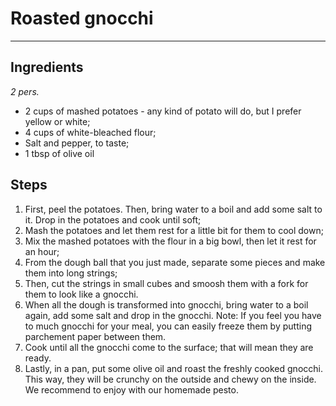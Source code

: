 # Roasted gnocchi

---

## Ingredients  

*2 pers.*

- 2 cups of mashed potatoes - any kind of potato will do, but I prefer yellow or white;
- 4 cups of white-bleached flour;
- Salt and pepper, to taste;
- 1 tbsp of olive oil

## Steps

1. First, peel the potatoes. Then, bring water to a boil and add some salt to it. Drop in the potatoes and cook until soft;
2. Mash the potatoes and let them rest for a little bit for them to cool down;
3. Mix the mashed potatoes with the flour in a big bowl, then let it rest for an hour;
4. From the dough ball that you just made, separate some pieces and make them into long strings;
5. Then, cut the strings in small cubes and smoosh them with a fork for them to look like a gnocchi.
6. When all the dough is transformed into gnocchi, bring water to a boil again, add some salt and drop in the gnocchi. Note: If you feel you have to much gnocchi for your meal, you can easily freeze them by putting parchement paper between them.
7. Cook until all the gnocchi come to the surface; that will mean they are ready.
8. Lastly, in a pan, put some olive oil and roast the freshly cooked gnocchi. This way, they will be crunchy on the outside and chewy on the inside. We recommend to enjoy with our homemade pesto.  
